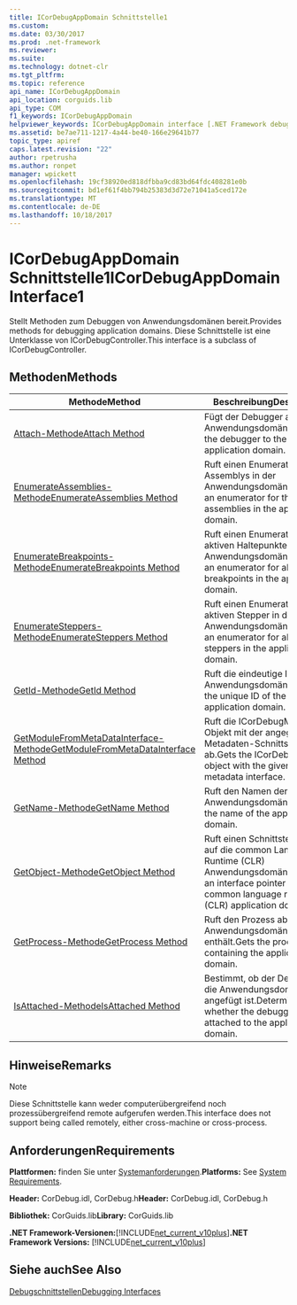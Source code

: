 ```yaml
---
title: ICorDebugAppDomain Schnittstelle1
ms.custom: 
ms.date: 03/30/2017
ms.prod: .net-framework
ms.reviewer: 
ms.suite: 
ms.technology: dotnet-clr
ms.tgt_pltfrm: 
ms.topic: reference
api_name: ICorDebugAppDomain
api_location: corguids.lib
api_type: COM
f1_keywords: ICorDebugAppDomain
helpviewer_keywords: ICorDebugAppDomain interface [.NET Framework debugging]
ms.assetid: be7ae711-1217-4a44-be40-166e29641b77
topic_type: apiref
caps.latest.revision: "22"
author: rpetrusha
ms.author: ronpet
manager: wpickett
ms.openlocfilehash: 19cf38920ed818dfbba9cd83bd64fdc408281e0b
ms.sourcegitcommit: bd1ef61f4bb794b25383d3d72e71041a5ced172e
ms.translationtype: MT
ms.contentlocale: de-DE
ms.lasthandoff: 10/18/2017
---
```

# <a name="icordebugappdomain-interface1"></a><span data-ttu-id="95790-102">ICorDebugAppDomain Schnittstelle1</span><span class="sxs-lookup"><span data-stu-id="95790-102">ICorDebugAppDomain Interface1</span></span>
<span data-ttu-id="95790-103">Stellt Methoden zum Debuggen von Anwendungsdomänen bereit.</span><span class="sxs-lookup"><span data-stu-id="95790-103">Provides methods for debugging application domains.</span></span> <span data-ttu-id="95790-104">Diese Schnittstelle ist eine Unterklasse von ICorDebugController.</span><span class="sxs-lookup"><span data-stu-id="95790-104">This interface is a subclass of ICorDebugController.</span></span>  
  
## <a name="methods"></a><span data-ttu-id="95790-105">Methoden</span><span class="sxs-lookup"><span data-stu-id="95790-105">Methods</span></span>  
  
|<span data-ttu-id="95790-106">Methode</span><span class="sxs-lookup"><span data-stu-id="95790-106">Method</span></span>|<span data-ttu-id="95790-107">Beschreibung</span><span class="sxs-lookup"><span data-stu-id="95790-107">Description</span></span>|  
|------------|-----------------|  
|[<span data-ttu-id="95790-108">Attach-Methode</span><span class="sxs-lookup"><span data-stu-id="95790-108">Attach Method</span></span>](../../../../docs/framework/unmanaged-api/debugging/icordebugappdomain-attach-method.md)|<span data-ttu-id="95790-109">Fügt der Debugger an die Anwendungsdomäne.</span><span class="sxs-lookup"><span data-stu-id="95790-109">Attaches the debugger to the application domain.</span></span>|  
|[<span data-ttu-id="95790-110">EnumerateAssemblies-Methode</span><span class="sxs-lookup"><span data-stu-id="95790-110">EnumerateAssemblies Method</span></span>](../../../../docs/framework/unmanaged-api/debugging/icordebugappdomain-enumerateassemblies-method.md)|<span data-ttu-id="95790-111">Ruft einen Enumerator für die Assemblys in der Anwendungsdomäne ab.</span><span class="sxs-lookup"><span data-stu-id="95790-111">Gets an enumerator for the assemblies in the application domain.</span></span>|  
|[<span data-ttu-id="95790-112">EnumerateBreakpoints-Methode</span><span class="sxs-lookup"><span data-stu-id="95790-112">EnumerateBreakpoints Method</span></span>](../../../../docs/framework/unmanaged-api/debugging/icordebugappdomain-enumeratebreakpoints-method.md)|<span data-ttu-id="95790-113">Ruft einen Enumerator für alle aktiven Haltepunkte in der Anwendungsdomäne ab.</span><span class="sxs-lookup"><span data-stu-id="95790-113">Gets an enumerator for all active breakpoints in the application domain.</span></span>|  
|[<span data-ttu-id="95790-114">EnumerateSteppers-Methode</span><span class="sxs-lookup"><span data-stu-id="95790-114">EnumerateSteppers Method</span></span>](../../../../docs/framework/unmanaged-api/debugging/icordebugappdomain-enumeratesteppers-method.md)|<span data-ttu-id="95790-115">Ruft einen Enumerator für alle aktiven Stepper in der Anwendungsdomäne ab.</span><span class="sxs-lookup"><span data-stu-id="95790-115">Gets an enumerator for all active steppers in the application domain.</span></span>|  
|[<span data-ttu-id="95790-116">GetId-Methode</span><span class="sxs-lookup"><span data-stu-id="95790-116">GetId Method</span></span>](../../../../docs/framework/unmanaged-api/debugging/icordebugappdomain-getid-method.md)|<span data-ttu-id="95790-117">Ruft die eindeutige ID der Anwendungsdomäne ab.</span><span class="sxs-lookup"><span data-stu-id="95790-117">Gets the unique ID of the application domain.</span></span>|  
|[<span data-ttu-id="95790-118">GetModuleFromMetaDataInterface-Methode</span><span class="sxs-lookup"><span data-stu-id="95790-118">GetModuleFromMetaDataInterface Method</span></span>](../../../../docs/framework/unmanaged-api/debugging/icordebugappdomain-getmodulefrommetadatainterface-method.md)|<span data-ttu-id="95790-119">Ruft die ICorDebugModule-Objekt mit der angegebenen Metadaten-Schnittstelle ab.</span><span class="sxs-lookup"><span data-stu-id="95790-119">Gets the ICorDebugModule object with the given metadata interface.</span></span>|  
|[<span data-ttu-id="95790-120">GetName-Methode</span><span class="sxs-lookup"><span data-stu-id="95790-120">GetName Method</span></span>](../../../../docs/framework/unmanaged-api/debugging/icordebugappdomain-getname-method.md)|<span data-ttu-id="95790-121">Ruft den Namen der Anwendungsdomäne ab.</span><span class="sxs-lookup"><span data-stu-id="95790-121">Gets the name of the application domain.</span></span>|  
|[<span data-ttu-id="95790-122">GetObject-Methode</span><span class="sxs-lookup"><span data-stu-id="95790-122">GetObject Method</span></span>](../../../../docs/framework/unmanaged-api/debugging/icordebugappdomain-getobject-method.md)|<span data-ttu-id="95790-123">Ruft einen Schnittstellenzeiger auf die common Language Runtime (CLR) Anwendungsdomäne ab.</span><span class="sxs-lookup"><span data-stu-id="95790-123">Gets an interface pointer to the common language runtime (CLR) application domain.</span></span>|  
|[<span data-ttu-id="95790-124">GetProcess-Methode</span><span class="sxs-lookup"><span data-stu-id="95790-124">GetProcess Method</span></span>](../../../../docs/framework/unmanaged-api/debugging/icordebugappdomain-getprocess-method.md)|<span data-ttu-id="95790-125">Ruft den Prozess ab, die die Anwendungsdomäne enthält.</span><span class="sxs-lookup"><span data-stu-id="95790-125">Gets the process containing the application domain.</span></span>|  
|[<span data-ttu-id="95790-126">IsAttached-Methode</span><span class="sxs-lookup"><span data-stu-id="95790-126">IsAttached Method</span></span>](../../../../docs/framework/unmanaged-api/debugging/icordebugappdomain-isattached-method.md)|<span data-ttu-id="95790-127">Bestimmt, ob der Debugger an die Anwendungsdomäne angefügt ist.</span><span class="sxs-lookup"><span data-stu-id="95790-127">Determines whether the debugger is attached to the application domain.</span></span>|  
  
## <a name="remarks"></a><span data-ttu-id="95790-128">Hinweise</span><span class="sxs-lookup"><span data-stu-id="95790-128">Remarks</span></span>  
  
> [!NOTE]
>  <span data-ttu-id="95790-129">Diese Schnittstelle kann weder computerübergreifend noch prozessübergreifend remote aufgerufen werden.</span><span class="sxs-lookup"><span data-stu-id="95790-129">This interface does not support being called remotely, either cross-machine or cross-process.</span></span>  
  
## <a name="requirements"></a><span data-ttu-id="95790-130">Anforderungen</span><span class="sxs-lookup"><span data-stu-id="95790-130">Requirements</span></span>  
 <span data-ttu-id="95790-131">**Plattformen:** finden Sie unter [Systemanforderungen](../../../../docs/framework/get-started/system-requirements.md).</span><span class="sxs-lookup"><span data-stu-id="95790-131">**Platforms:** See [System Requirements](../../../../docs/framework/get-started/system-requirements.md).</span></span>  
  
 <span data-ttu-id="95790-132">**Header:** CorDebug.idl, CorDebug.h</span><span class="sxs-lookup"><span data-stu-id="95790-132">**Header:** CorDebug.idl, CorDebug.h</span></span>  
  
 <span data-ttu-id="95790-133">**Bibliothek:** CorGuids.lib</span><span class="sxs-lookup"><span data-stu-id="95790-133">**Library:** CorGuids.lib</span></span>  
  
 <span data-ttu-id="95790-134">**.NET Framework-Versionen:**[!INCLUDE[net_current_v10plus](../../../../includes/net-current-v10plus-md.md)]</span><span class="sxs-lookup"><span data-stu-id="95790-134">**.NET Framework Versions:** [!INCLUDE[net_current_v10plus](../../../../includes/net-current-v10plus-md.md)]</span></span>  
  
## <a name="see-also"></a><span data-ttu-id="95790-135">Siehe auch</span><span class="sxs-lookup"><span data-stu-id="95790-135">See Also</span></span>  
 [<span data-ttu-id="95790-136">Debugschnittstellen</span><span class="sxs-lookup"><span data-stu-id="95790-136">Debugging Interfaces</span></span>](../../../../docs/framework/unmanaged-api/debugging/debugging-interfaces.md)

